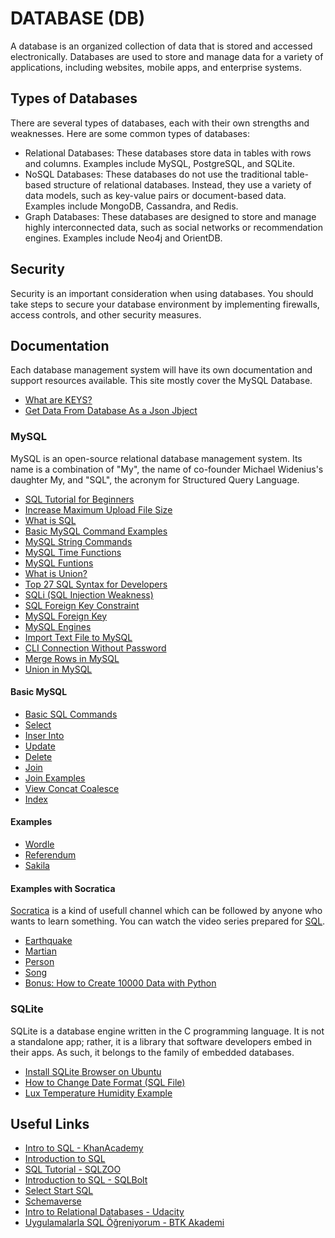 # DATABASE (DB)

A database is an organized collection of data that is stored and accessed electronically. Databases are used to store and manage data for a variety of applications, including websites, mobile apps, and enterprise systems.

## Types of Databases

There are several types of databases, each with their own strengths and weaknesses. Here are some common types of databases:

- Relational Databases: These databases store data in tables with rows and columns. Examples include MySQL, PostgreSQL, and SQLite.
- NoSQL Databases: These databases do not use the traditional table-based structure of relational databases. Instead, they use a variety of data models, such as key-value pairs or document-based data. Examples include MongoDB, Cassandra, and Redis.
- Graph Databases: These databases are designed to store and manage highly interconnected data, such as social networks or recommendation engines. Examples include Neo4j and OrientDB.

## Security

Security is an important consideration when using databases. You should take steps to secure your database environment by implementing firewalls, access controls, and other security measures.

## Documentation

Each database management system will have its own documentation and support resources available. This site mostly cover the MySQL Database.

- [What are KEYS?](./keys.md)
- [Get Data From Database As a Json Jbject](./get.data.from.db.as.json.md)

### MySQL

MySQL is an open-source relational database management system. Its name is a combination of "My", the name of co-founder Michael Widenius's daughter My, and "SQL", the acronym for Structured Query Language.

- [SQL Tutorial for Beginners](https://www.youtube.com/watch?v=-fW2X7fh7Yg)
- [Increase Maximum Upload File Size](./mysql/increase.max.upload.file.size.md)
- [What is SQL](./mysql/sql.md)
- [Basic MySQL Command Examples](./mysql/temel.mysql.komutlari.ornekleri.md)
- [MySQL String Commands](./mysql/mysql.string.komutlari.md)
- [MySQL Time Functions](./mysql/mysql.tarih.fonksiyonlari.md)
- [MySQL Funtions](./mysql/mysql.functions.md)
- [What is Union?](./mysql/union.md)
- [Top 27 SQL Syntax for Developers](https://morioh.com/p/27dd41b0d365?f=5c21fb01c16e2556b555ab32)
- [SQLi (SQL Injection Weakness)](./mysql/sqli.sql.injection.zaafiyeti.md)
- [SQL Foreign Key Constraint](./mysql/sql.foreign.key.constraint.md)
- [MySQL Foreign Key](./mysql/mysql.foreign.key.md)
- [MySQL Engines](./mysql/mysql.engines.md)
- [Import Text File to MySQL](./mysql/import.text.file.to.mysql.md)
- [CLI Connection Without Password](./mysql/cli.connection.without.password.md)
- [Merge Rows in MySQL](./mysql/group.concat.md)
- [Union in MySQL](./mysql/union.md)

#### Basic MySQL

- [Basic SQL Commands](./mysql/socratica/create.alter.drop.insert.select.update.delete.sql)
- [Select](./mysql/socratica/select.sql)
- [Inser Into](./mysql/socratica/insert.into.sql)
- [Update](./mysql/socratica/update.sql)
- [Delete](./mysql/socratica/delete.sql)
- [Join](./mysql/socratica/join.sql)
- [Join Examples](./mysql/socratica/join.examples.sql)
- [View Concat Coalesce](./mysql/socratica/view.concat.coalesce.sql)
- [Index](./mysql/socratica/index.sql)

#### Examples

- [Wordle](https://github.com/OsmanKAYI/osmankayi.com/tree/main/db/mysql/examples/kelimeler.db)
- [Referendum](https://github.com/OsmanKAYI/osmankayi.com/tree/main/db/mysql/examples/referandum)
- [Sakila](https://github.com/OsmanKAYI/osmankayi.com/tree/main/db/mysql/examples/sakila.db)

#### Examples with Socratica

[Socratica](https://www.youtube.com/@Socratica) is a kind of usefull channel which can be followed by anyone who wants to learn something. You can watch the video series prepared for [SQL](<[Socratica](https://www.youtube.com/watch?v=nWyyDHhTxYU&list=PLi01XoE8jYojRqM4qGBF1U90Ee1Ecb5tt)>).

- [Earthquake](https://github.com/OsmanKAYI/osmankayi.com/tree/main/db/mysql/socratica/earthquake)
- [Martian](https://github.com/OsmanKAYI/osmankayi.com/tree/main/db/mysql/socratica/martian)
- [Person](https://github.com/OsmanKAYI/osmankayi.com/tree/main/db/mysql/socratica/person)
- [Song](https://github.com/OsmanKAYI/osmankayi.com/tree/main/db/mysql/socratica/song)
- [Bonus: How to Create 10000 Data with Python](./mysql/socratica/create.10000.data.py)

### SQLite

SQLite is a database engine written in the C programming language. It is not a standalone app; rather, it is a library that software developers embed in their apps. As such, it belongs to the family of embedded databases.

- [Install SQLite Browser on Ubuntu](./sqlite/install.sqlite.browser.ubuntu.md)
- [How to Change Date Format (SQL File)](./sqlite/change.date.format.sql)
- [Lux Temperature Humidity Example](https://github.com/OsmanKAYI/osmankayi.com/tree/main/db/sqlite/lux-temperature-humidity)

## Useful Links

- [Intro to SQL - KhanAcademy](https://www.khanacademy.org/computing/computer-programming/sql)
- [Introduction to SQL](https://developer.android.com/courses/pathways/android-basics-compose-unit-6-pathway-1)
- [SQL Tutorial - SQLZOO](https://sqlzoo.net/wiki/SQL_Tutorial)
- [Introduction to SQL - SQLBolt](https://sqlbolt.com/lesson/introduction)
- [Select Start SQL](https://selectstarsql.com/)
- [Schemaverse](https://schemaverse.com/)
- [Intro to Relational Databases - Udacity](https://www.udacity.com/course/intro-to-relational-databases--ud197)
- [Uygulamalarla SQL Öğreniyorum - BTK Akademi](https://www.btkakademi.gov.tr/portal/course/uygulamalarla-sql-ogreniyorum-8249)
